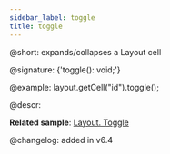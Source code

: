 ```yaml
---
sidebar_label: toggle
title: toggle
---          
```


@short: expands/collapses a Layout cell

@signature: {'toggle(): void;'}

@example:
layout.getCell("id").toggle();

@descr:

**Related sample**: [Layout. Toggle](https://snippet.dhtmlx.com/t38tqk0k)

@changelog: added in v6.4

[comment]: # (@relatedapi: layout/api/layout_expand_method.md layout/api/layout_collapse_method.md)

[comment]: # (@related: layout/work_with_layout.md#toggling-a-cell)
